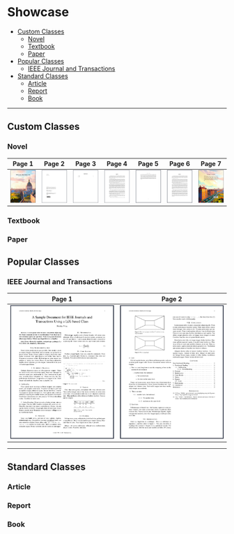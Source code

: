 # Showcase <!-- omit from toc -->

- [Custom Classes](#custom-classes)
  - [Novel](#novel)
  - [Textbook](#textbook)
  - [Paper](#paper)
- [Popular Classes](#popular-classes)
  - [IEEE Journal and Transactions](#ieee-journal-and-transactions)
- [Standard Classes](#standard-classes)
  - [Article](#article)
  - [Report](#report)
  - [Book](#book)

---
## Custom Classes
### Novel
| Page 1 | Page 2 | Page 3 | Page 4 | Page 5 | Page 6 | Page 7 |
| ------ | ------ | ------ | ------ | ------ | ------ | ------ |
| ![novel_p1](../screenshots/novel/novel_p1.png) | ![novel_p2](../screenshots/novel/novel_p2.png) | ![novel_p3](../screenshots/novel/novel_p3.png) | ![novel_p4](../screenshots/novel/novel_p4.png) | ![novel_p5](../screenshots/novel/novel_p5.png) | ![novel_p6](../screenshots/novel/novel_p6.png) | ![novel_p7](../screenshots/novel/novel_p7.png) |

### Textbook

### Paper

## Popular Classes
### IEEE Journal and Transactions
| Page 1 | Page 2 |
| ------ | ------ |
| ![ieee_p1](../screenshots/ieee/ieee_p1.png) | ![ieee_p2](../screenshots/ieee/ieee_p2.png) |

---
## Standard Classes
### Article
### Report
### Book
